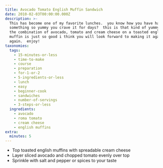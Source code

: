```yaml
---
title: Avocado Tomato English Muffin Sandwich
date: 2010-02-03T00:00:00.000Z
description: >-
  This has become one of my favorite lunches.  you know how you have had
  something so yummy you crave it for days?  this is that kind of yummy to me. 
  the combination of avocado, tomato and cream cheese on a toasted english
  muffin is just so good i think you will look forward to making it again and
  again.  enjoy!
taxonomies:
  tags:
    - 15-minutes-or-less
    - time-to-make
    - course
    - preparation
    - for-1-or-2
    - 5-ingredients-or-less
    - lunch
    - easy
    - beginner-cook
    - sandwiches
    - number-of-servings
    - 3-steps-or-less
  ingredients:
    - avocado
    - roma tomato
    - cream cheese
    - english muffins
extra:
  minutes: 5
---
```

 - Top toasted english muffins with spreadable cream cheese
 - Layer sliced avocado and chopped tomato evenly over top
 - Sprinkle with salt and pepper or spices to your taste

